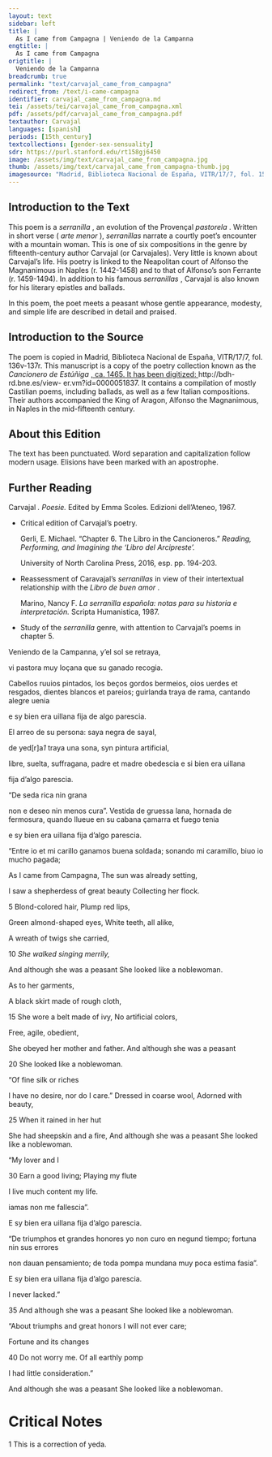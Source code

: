 ```yaml
---
layout: text
sidebar: left
title: |
  As I came from Campagna | Veniendo de la Campanna
engtitle: |
  As I came from Campagna
origtitle: |
  Veniendo de la Campanna
breadcrumb: true
permalink: "text/carvajal_came_from_campagna"
redirect_from: /text/i-came-campagna
identifier: carvajal_came_from_campagna.md
tei: /assets/tei/carvajal_came_from_campagna.xml
pdf: /assets/pdf/carvajal_came_from_campagna.pdf
textauthor: Carvajal
languages: [spanish]
periods: [15th_century]
textcollections: [gender-sex-sensuality]
sdr: https://purl.stanford.edu/rt158gj6450
image: /assets/img/text/carvajal_came_from_campagna.jpg
thumb: /assets/img/text/carvajal_came_from_campagna-thumb.jpg
imagesource: "Madrid, Biblioteca Nacional de España, VITR/17/7, fol. 154r [Public Domain]"
---
```

<h2>Introduction to the Text</h2>
<p>This poem is a <i> serranilla</i> , an evolution of the Provençal <i> pastorela</i> . Written in short verse (<i> arte menor</i> ), <i> serranillas </i> narrate a courtly poet’s encounter with a mountain woman. This is one of six compositions in the genre by fifteenth-century author Carvajal (or Carvajales). Very little is known about Carvajal’s life. His poetry is linked to the Neapolitan court of Alfonso the Magnanimous in Naples (r. 1442-1458) and to that of Alfonso’s son Ferrante (r. 1459-1494). In addition to his famous <i> serranillas</i> , Carvajal is also known for his literary epistles and ballads.</p>

<p>In this poem, the poet meets a peasant whose gentle appearance, modesty, and simple life are described in detail and praised.</p>

<h2>Introduction to the Source</h2>
<p>The poem is copied in Madrid, Biblioteca Nacional de España, VITR/17/7, fol. 136v-137r. This manuscript is a copy of the poetry collection known as the <i> Cancionero de Estúñiga</i> <a href="http://bdh-rd.bne.es/view-" target="_blank"> , ca. 1465. It has been digitized: </a> http://bdh-rd.bne.es/view- er.vm?id=0000051837. It contains a compilation of mostly Castilian poems, including ballads, as well as a few Italian compositions. Their authors accompanied the King of Aragon, Alfonso the Magnanimous, in Naples in the mid-fifteenth century.</p>

<h2>About this Edition</h2>
<p>The text has been punctuated. Word separation and capitalization follow modern usage. Elisions have been marked with an apostrophe.</p>

<h2>Further Reading</h2>
<p>Carvajal<i> . Poesie. </i> Edited by Emma Scoles. Edizioni dell’Ateneo, 1967.</p>
<ul id="l1">
<li data-list-text="•">
<p>Critical edition of Carvajal’s poetry.</p>
<p>Gerli, E. Michael. “Chapter 6. The Libro in the Cancioneros.” <i> Reading, Performing, and Imagining the ‘Libro del Arcipreste’.</i></p>
<p>University of North Carolina Press, 2016, esp. pp. 194-203.</p>
</li>
<li data-list-text="•">
<p>Reassessment of Caravajal’s <em>serranillas</em> in view of their intertextual relationship with the <em>Libro de buen amor</em> .</p>
<p>Marino, Nancy F. <i> La serranilla española: notas para su historia e interpretación. </i> Scripta Humanistica, 1987.</p>
</li>
<li data-list-text="•">
<p>Study of the <em>serranilla</em> genre, with attention to Carvajal’s poems in chapter 5.</p>
</li>
</ul>

<p>Veniendo de la Campanna, y’el sol se retraya,</p>
<p>vi pastora muy loçana que su ganado recogia.</p>

<p>Cabellos ruuios pintados, los beços gordos bermeios, oios uerdes et resgados, dientes blancos et pareios; guirlanda traya de rama, cantando alegre uenia</p>
<p>e sy bien era uillana fija de algo parescia.</p>

<p>El arreo de su persona: saya negra de sayal,</p>
<p>de yed[r]a<em>1</em> traya una sona, syn pintura artificial,</p>
<p>libre, suelta, suffragana, padre et madre obedescia e si bien era uillana</p>
<p>fija d’algo parescia.</p>

<p>“De seda rica nin grana</p>
<p>non e deseo nin menos cura”. Vestida de gruessa lana, hornada de fermosura, quando llueue en su cabana çamarra et fuego tenia</p>
<p>e sy bien era uillana fija d’algo parescia.</p>

<p>“Entre io et mi carillo ganamos buena soldada; sonando mi caramillo, biuo io mucho pagada;</p>
<p>As I came from Campagna, The sun was already setting,</p>
<p>I saw a shepherdess of great beauty Collecting her flock.</p>

<p>5 Blond-colored hair, Plump red lips,</p>
<p>Green almond-shaped eyes, White teeth, all alike,</p>
<p>A wreath of twigs she carried,</p>
<p>10 <em>She walked singing merrily,</em></p>
<p>And although she was a peasant She looked like a noblewoman.</p>

<p>As to her garments,</p>
<p>A black skirt made of rough cloth,</p>
<p>15 She wore a belt made of ivy, No artificial colors,</p>
<p>Free, agile, obedient,</p>
<p>She obeyed her mother and father. And although she was a peasant</p>
<p>20 She looked like a noblewoman.</p>

<p>“Of fine silk or riches</p>
<p>I have no desire, nor do I care.” Dressed in coarse wool, Adorned with beauty,</p>
<p>25 When it rained in her hut</p>
<p>She had sheepskin and a fire, And although she was a peasant She looked like a noblewoman.</p>

<p>“My lover and I</p>
<p>30 Earn a good living; Playing my flute</p>
<p>I live much content my life.</p>

<p>iamas non me fallescia”.</p>
<p>E sy bien era uillana fija d’algo parescia.</p>

<p>“De triumphos et grandes honores yo non curo en negund tiempo; fortuna nin sus errores</p>
<p>non dauan pensamiento; de toda pompa mundana muy poca estima fasia”.</p>
<p>E sy bien era uillana fija d’algo parescia.</p>
<p>I never lacked.”</p>
<p>35 And although she was a peasant She looked like a noblewoman.</p>

<p>“About triumphs and great honors I will not ever care;</p>
<p>Fortune and its changes</p>
<p>40 Do not worry me. Of all earthly pomp</p>
<p>I had little consideration.”</p>
<p>And although she was a peasant She looked like a noblewoman.</p>

<h1>Critical Notes</h1>

<p>1 This is a correction of yeda.</p>
